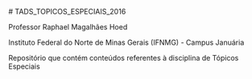 ﻿﻿# TADS_TOPICOS_ESPECIAIS_2016

Professor Raphael Magalhães Hoed

Instituto Federal do Norte de Minas Gerais (IFNMG) - Campus Januária

Repositório que contém conteúdos referentes à disciplina de Tópicos Especiais
